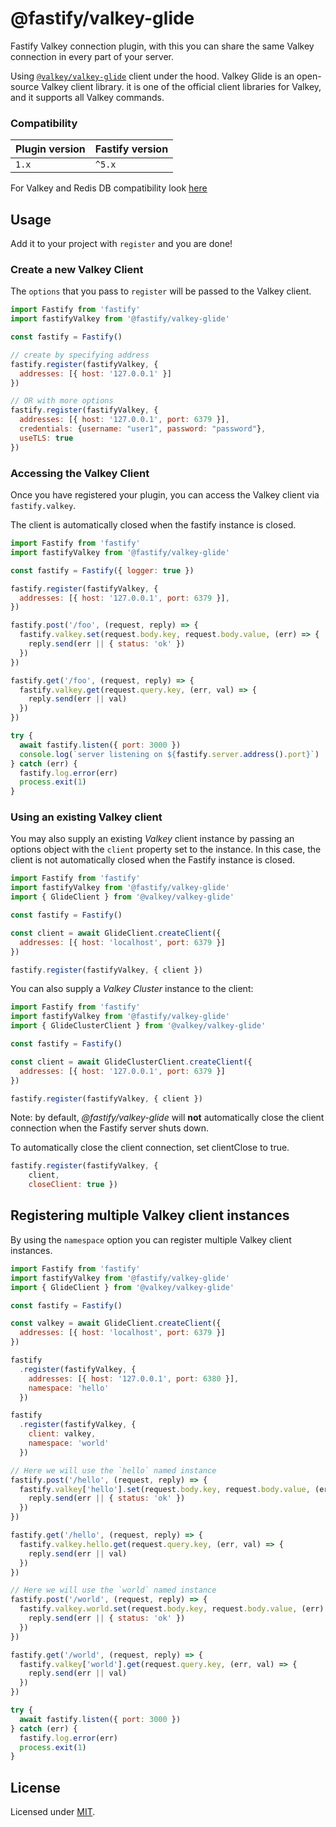 # @fastify/valkey-glide

Fastify Valkey connection plugin, with this you can share the same Valkey connection in every part of your server.

Using [`@valkey/valkey-glide`](https://github.com/valkey-io/valkey-glide) client under the hood.
Valkey Glide is an open-source Valkey client library. it is one of the official client libraries for Valkey, and it supports all Valkey commands.

### Compatibility
| Plugin version | Fastify version |
| ---------------|-----------------|
|      `1.x`     |      `^5.x`     |

For Valkey and Redis DB compatibility look [here](https://github.com/valkey-io/valkey-glide?tab=readme-ov-file#supported-engine-versions)

## Usage

Add it to your project with `register` and you are done!

### Create a new Valkey Client

The ``options`` that you pass to `register` will be passed to the Valkey client.

```js
import Fastify from 'fastify'
import fastifyValkey from '@fastify/valkey-glide'

const fastify = Fastify()

// create by specifying address
fastify.register(fastifyValkey, {
  addresses: [{ host: '127.0.0.1' }]
})

// OR with more options
fastify.register(fastifyValkey, {
  addresses: [{ host: '127.0.0.1', port: 6379 }],
  credentials: {username: "user1", password: "password"},
  useTLS: true
})
```

### Accessing the Valkey Client

Once you have registered your plugin, you can access the Valkey client via `fastify.valkey`.

The client is automatically closed when the fastify instance is closed.

```js
import Fastify from 'fastify'
import fastifyValkey from '@fastify/valkey-glide'

const fastify = Fastify({ logger: true })

fastify.register(fastifyValkey, {
  addresses: [{ host: '127.0.0.1', port: 6379 }],
})

fastify.post('/foo', (request, reply) => {
  fastify.valkey.set(request.body.key, request.body.value, (err) => {
    reply.send(err || { status: 'ok' })
  })
})

fastify.get('/foo', (request, reply) => {
  fastify.valkey.get(request.query.key, (err, val) => {
    reply.send(err || val)
  })
})

try {
  await fastify.listen({ port: 3000 })
  console.log(`server listening on ${fastify.server.address().port}`)
} catch (err) {
  fastify.log.error(err)
  process.exit(1)
}
```

### Using an existing Valkey client

You may also supply an existing *Valkey* client instance by passing an options
object with the `client` property set to the instance. In this case,
the client is not automatically closed when the Fastify instance is
closed.

```js
import Fastify from 'fastify'
import fastifyValkey from '@fastify/valkey-glide'
import { GlideClient } from '@valkey/valkey-glide'

const fastify = Fastify()

const client = await GlideClient.createClient({
  addresses: [{ host: 'localhost', port: 6379 }]
})

fastify.register(fastifyValkey, { client })
```

You can also supply a *Valkey Cluster* instance to the client:

```js
import Fastify from 'fastify'
import fastifyValkey from '@fastify/valkey-glide'
import { GlideClusterClient } from '@valkey/valkey-glide'

const fastify = Fastify()

const client = await GlideClusterClient.createClient({
  addresses: [{ host: '127.0.0.1', port: 6379 }]
})

fastify.register(fastifyValkey, { client })
```

Note: by default, *@fastify/valkey-glide* will **not** automatically close the client
connection when the Fastify server shuts down.

To automatically close the client connection, set clientClose to true.

```js
fastify.register(fastifyValkey, { 
    client, 
    closeClient: true })
```

## Registering multiple Valkey client instances

By using the `namespace` option you can register multiple Valkey client instances.

```js
import Fastify from 'fastify'
import fastifyValkey from '@fastify/valkey-glide'
import { GlideClient } from '@valkey/valkey-glide'

const fastify = Fastify()

const valkey = await GlideClient.createClient({
  addresses: [{ host: 'localhost', port: 6379 }]
})

fastify
  .register(fastifyValkey, {
    addresses: [{ host: '127.0.0.1', port: 6380 }],
    namespace: 'hello'
  })

fastify
  .register(fastifyValkey, {
    client: valkey,
    namespace: 'world'
  })

// Here we will use the `hello` named instance
fastify.post('/hello', (request, reply) => {
  fastify.valkey['hello'].set(request.body.key, request.body.value, (err) => {
    reply.send(err || { status: 'ok' })
  })
})

fastify.get('/hello', (request, reply) => {
  fastify.valkey.hello.get(request.query.key, (err, val) => {
    reply.send(err || val)
  })
})

// Here we will use the `world` named instance
fastify.post('/world', (request, reply) => {
  fastify.valkey.world.set(request.body.key, request.body.value, (err) => {
    reply.send(err || { status: 'ok' })
  })
})

fastify.get('/world', (request, reply) => {
  fastify.valkey['world'].get(request.query.key, (err, val) => {
    reply.send(err || val)
  })
})

try {
  await fastify.listen({ port: 3000 })
} catch (err) {
  fastify.log.error(err)
  process.exit(1)
}
```

## License

Licensed under [MIT](./LICENSE).

